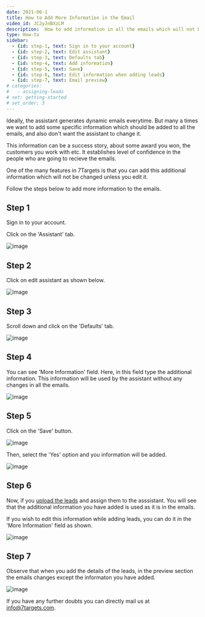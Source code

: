 ```yaml
---
date: 2021-06-1
title: How to Add More Information in the Email
video_id: JC2yJnBXzLM
description:  How to add information in all the emails which will not be changed by the assistant
type: How-to
sidebar:
  - {id: step-1, text: Sign in to your account}
  - {id: step-2, text: Edit assistant}
  - {id: step-3, text: Defaults tab}
  - {id: step-4, text: Add information}
  - {id: step-5, text: Save}
  - {id: step-6, text: Edit information when adding leads}
  - {id: step-7, text: Email preview}
# categories:
#   - assigning-leads
# set: getting-started
# set_order: 3
---
```

Ideally, the assistant generates dynamic emails everytime. But many a times we want to add some specific information which should be added to all the emails, and also don't want the assistant to change it. 

This information can be a success story, about some award you won, the customers you work with etc. It establishes level of confidence in the people who are going to recieve the emails.

One of the many features in 7Targets is that you can add this additional information which will not be changed unless you edit it.

Follow the steps below to add more information to the emails.

## Step 1

Sign in to your account.

Click on the 'Assistant' tab.

![image](../../images/more-info-1.png)

## Step 2

Click on edit assistant as shown below.

![image](../../images/more-info-2.png)


## Step 3

Scroll down and click on the 'Defaults' tab.

![image](../../images/more-info-3.png)


## Step 4

You can see 'More Information' field. Here, in this field type the additional information. This information will be used by the assistant without any changes in all the emails.

![image](../../images/more-info-4.png)

## Step 5

Click on the 'Save' button.

![image](../../images/more-info-5.png)

Then, select the 'Yes' option and you information will be added.

![image](../../images/more-info-6.png)

## Step 6

Now, if you [upload the leads](https://help.7targets.ai/how-to-add-multiple-leads/) and assign them to the asssistant. You will see that the additional information you have added is used as it is in the emails.


If you wish to edit this information while adding leads, you can do it in the 'More Information' field as shown.


![image](../../images/more-info-8.png)


## Step 7


Observe that when you add the details of the leads, in the preview section the emails changes except the informaton you have added.

![image](../../images/more-info-9.png)

If you have any further doubts you can directly mail us at info@7targets.com.